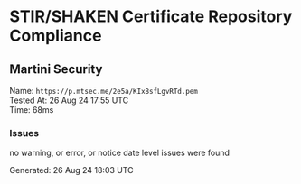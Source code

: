 # STIR/SHAKEN Certificate Repository Compliance

## Martini Security

Name: `https://p.mtsec.me/2e5a/KIx8sfLgvRTd.pem`\
Tested At: 26 Aug 24 17:55 UTC\
Time: 68ms

### Issues

no warning, or error, or notice date level issues were found

Generated: 26 Aug 24 18:03 UTC